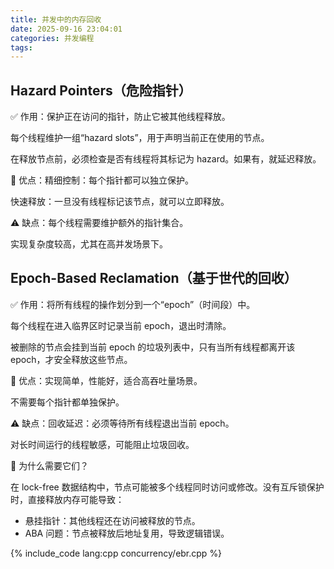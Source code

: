 ```yaml
---
title: 并发中的内存回收
date: 2025-09-16 23:04:01
categories: 并发编程
tags:
---
```


## Hazard Pointers（危险指针）

✅ 作用：保护正在访问的指针，防止它被其他线程释放。

每个线程维护一组“hazard slots”，用于声明当前正在使用的节点。

在释放节点前，必须检查是否有线程将其标记为 hazard。如果有，就延迟释放。

📌 优点：精细控制：每个指针都可以独立保护。

快速释放：一旦没有线程标记该节点，就可以立即释放。

⚠️ 缺点：每个线程需要维护额外的指针集合。

实现复杂度较高，尤其在高并发场景下。

## Epoch-Based Reclamation（基于世代的回收）

✅ 作用：将所有线程的操作划分到一个“epoch”（时间段）中。

每个线程在进入临界区时记录当前 epoch，退出时清除。

被删除的节点会挂到当前 epoch 的垃圾列表中，只有当所有线程都离开该 epoch，才安全释放这些节点。

📌 优点：实现简单，性能好，适合高吞吐量场景。

不需要每个指针都单独保护。

⚠️ 缺点：回收延迟：必须等待所有线程退出当前 epoch。

对长时间运行的线程敏感，可能阻止垃圾回收。

🧠 为什么需要它们？

在 lock-free 数据结构中，节点可能被多个线程同时访问或修改。没有互斥锁保护时，直接释放内存可能导致：

- 悬挂指针：其他线程还在访问被释放的节点。
- ABA 问题：节点被释放后地址复用，导致逻辑错误。

{% include_code lang:cpp concurrency/ebr.cpp %}
